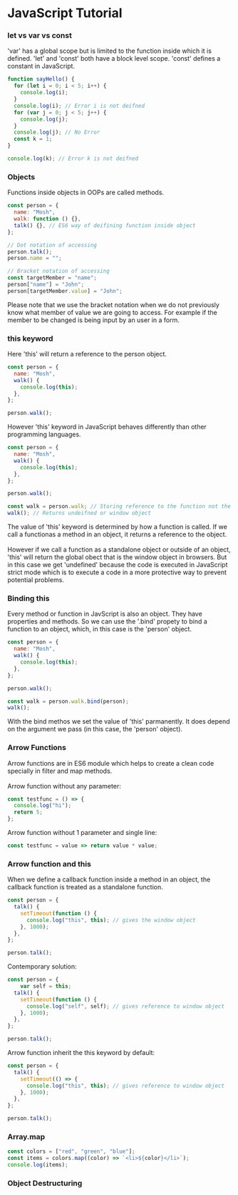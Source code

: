 # JavaScript Tutorial

### let vs var vs const

'var' has a global scope but is limited to the function inside which it is defined.
'let' and 'const' both have a block level scope.
'const' defines a constant in JavaScript.

```js
function sayHello() {
  for (let i = 0; i < 5; i++) {
    console.log(i);
  }
  console.log(i); // Error i is not deifned
  for (var j = 0; j < 5; j++) {
    console.log(j);
  }
  console.log(j); // No Error
  const k = 1;
}

console.log(k); // Error k is not deifned
```

### Objects

Functions inside objects in OOPs are called methods.

```js
const person = {
  name: "Mosh",
  walk: function () {},
  talk() {}, // ES6 way of deifining function inside object
};

// Dot notation of accessing
person.talk();
person.name = "";

// Bracket notation of accessing
const targetMember = "name";
person["name"] = "John";
person[targetMember.value] = "John";
```

Please note that we use the bracket notation when we do not previously know what member of value we are going to access. For example if the member to be changed is being input by an user in a form.

### this keyword

Here 'this' will return a reference to the person object.

```js
const person = {
  name: "Mosh",
  walk() {
    console.log(this);
  },
};

person.walk();
```

However 'this' keyword in JavaScript behaves differently than other programming languages.

```js
const person = {
  name: "Mosh",
  walk() {
    console.log(this);
  },
};

person.walk();

const walk = person.walk; // Storing reference to the function not the object
walk(); // Returns undeifned or window object
```

The value of 'this' keyword is determined by how a function is called. If we call a functionas a method in an object, it returns a reference to the object. <br/><br/> However if we call a function as a standalone object or outside of an object, 'this' will return the global obect that is the window object in browsers. But in this case we get 'undefined' because the code is executed in JavaScript strict mode which is to execute a code in a more protective way to prevent potential problems.

### Binding this

Every method or function in JavScript is also an object. They have properties and methods. So we can use the '.bind' propety to bind a function to an object, which, in this case is the 'person' object.

```js
const person = {
  name: "Mosh",
  walk() {
    console.log(this);
  },
};

person.walk();

const walk = person.walk.bind(person);
walk();
```

With the bind methos we set the value of 'this' parmanently. It does depend on the argument we pass (in this case, the 'person' object).

### Arrow Functions

Arrow functions are in ES6 module which helps to create a clean code specially in filter and map methods.
<br/>
<br/>
Arrow function without any parameter:

```js
const testfunc = () => {
  console.log("hi");
  return 5;
};
```

Arrow function without 1 parameter and single line:

```js
const testfunc = value => return value * value;
```

### Arrow function and this

When we define a callback function inside a method in an object, the callback function is treated as a standalone function.

```js
const person = {
  talk() {
    setTimeout(function () {
      console.log("this", this); // gives the window object
    }, 1000);
  },
};

person.talk();
```

Contemporary solution:

```js
const person = {
    var self = this;
  talk() {
    setTimeout(function () {
      console.log("self", self); // gives reference to window object
    }, 1000);
  },
};

person.talk();
```

Arrow function inherit the this keyword by default:

```js
const person = {
  talk() {
    setTimeout(() => {
      console.log("this", this); // gives reference to window object
    }, 1000);
  },
};

person.talk();
```

### Array.map

```js
const colors = ["red", "green", "blue"];
const items = colors.map((color) => `<li>${color}</li>`);
console.log(items);
```

### Object Destructuring
